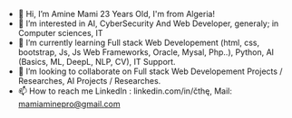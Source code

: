 - 👋 Hi, I’m Amine Mami 23 Years Old, I'm from Algeria! 
- 👀 I’m interested in AI, CyberSecurity And Web Developer, generaly; in Computer sciences, IT
- 🌱 I’m currently learning Full stack Web Developement (html, css, bootstrap, Js, Js Web Frameworks, Oracle, Mysal, Php..), Python, AI (Basics, ML, DeepL, NLP, CV), IT Support.
- 💞️ I’m looking to collaborate on Full stack Web Developement Projects / Researches, AI Projects / Researches.
- 📫 How to reach me LinkedIn : linkedin.com/in/čthę, Mail: mamiaminepro@gmail.com

<!---
TheCongrese/TheCongrese is a ✨ special ✨ repository because its `README.md` (this file) appears on your GitHub profile.
You can click the Preview link to take a look at your changes.
--->

